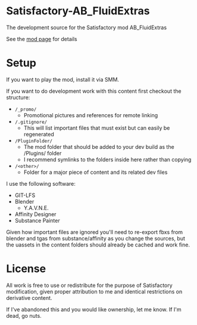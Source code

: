 # Satisfactory-AB_FluidExtras
The development source for the Satisfactory mod AB_FluidExtras

See the [mod page](https://ficsit.app/mod/xmYZyoM1y5nTw) for details

# Setup
If you want to play the mod, install it via SMM.

If you want to do development work with this content first checkout the structure:
* `/_promo/`
  * Promotional pictures and references for remote linking
* `/.gitignore/`
  * This will list important files that must exist but can easily be regenerated
* `/PluginFolder/`
  * The mod folder that should be added to your dev build as the /Plugins/<modref> folder
  * I recommend symlinks to the folders inside here rather than copying
* `/<other>/`
  * Folder for a major piece of content and its related dev files

I use the following software:

* GIT-LFS
* Blender
  * Y.A.V.N.E.
* Affinity Designer
* Substance Painter

Given how important files are ignored you'll need to re-export fbxs from blender and tgas from substance/affinity as you change the sources, but the uassets in the content folders should already be cached and work fine.

# License
All work is free to use or redistribute for the purpose of Satisfactory modification, given proper attribution to me and identical restrictions on derivative content.

If I've abandoned this and you would like ownership, let me know. If I'm dead, go nuts.